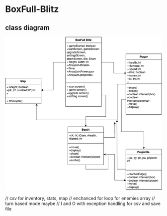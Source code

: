 # BoxFull-Blitz



## class diagram 
![class diagram wip](images/ClassDiagramWIP.png)


// csv for inventory, stats, map
// enchanced for loop for enemies array 
// turn based mode maybe
// I and O with exception handling for csv and save file 
